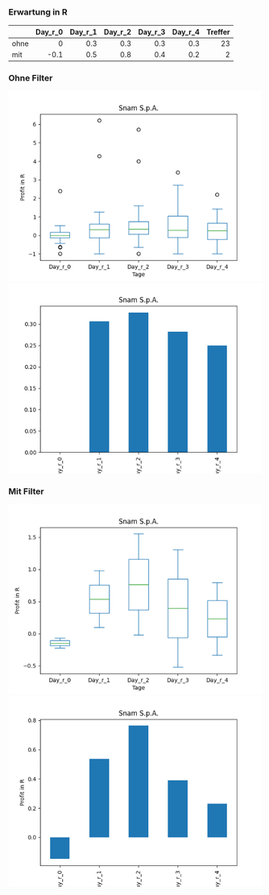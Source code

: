 ### Erwartung in R
|      |   Day_r_0 |   Day_r_1 |   Day_r_2 |   Day_r_3 |   Day_r_4 |   Treffer |
|:-----|----------:|----------:|----------:|----------:|----------:|----------:|
| ohne |       0   |       0.3 |       0.3 |       0.3 |       0.3 |        23 |
| mit  |      -0.1 |       0.5 |       0.8 |       0.4 |       0.2 |         2 |

### Ohne Filter
![image info](./data/SNMRY_box_all.png)
![image info](./data/SNMRY_median_all.png)

### Mit Filter
![image info](./data/SNMRY_box_filtered.png)
![image info](./data/SNMRY_median_filtered.png)